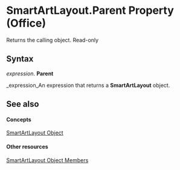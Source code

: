 
# SmartArtLayout.Parent Property (Office)

Returns the calling object. Read-only


## Syntax

 _expression_. **Parent**

 _expression_An expression that returns a  **SmartArtLayout** object.


## See also


#### Concepts


 [SmartArtLayout Object](f8d9db83-86f7-4830-096d-5d15368ab6b1.md)
#### Other resources


 [SmartArtLayout Object Members](addb351f-b586-c4a1-e3d2-ad170e0ed750.md)

